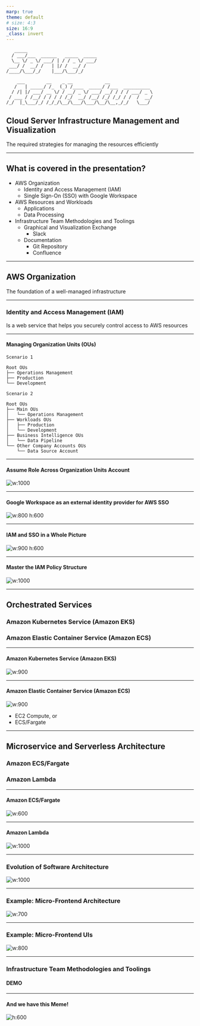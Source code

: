 ```yaml
---
marp: true
theme: default
# size: 4:3
size: 16:9
_class: invert
---
```


```code
   _____                          
  / ___/___  ______   _____  _____
  \__ \/ _ \/ ___/ | / / _ \/ ___/
 ___/ /  __/ /   | |/ /  __/ /    
/____/\___/_/    |___/\___/_/     
                                  
    ___        __    _ __            __                
   /   | _____/ /_  (_) /____  _____/ /___  __________ 
  / /| |/ ___/ __ \/ / __/ _ \/ ___/ __/ / / / ___/ _ \
 / ___ / /__/ / / / / /_/  __/ /__/ /_/ /_/ / /  /  __/
/_/  |_\___/_/ /_/_/\__/\___/\___/\__/\__,_/_/   \___/ 
```

## Cloud Server Infrastructure Management and Visualization <!--fit-->

The required strategies for managing the resources efficiently

---

## What is covered in the presentation?

* AWS Organization
    * Identity and Access Management (IAM)
    * Single Sign-On (SSO) with Google Workspace
* AWS Resources and Workloads
    * Applications
    * Data Processing
* Infrastructure Team Methodologies and Toolings
    * Graphical and Visualization Exchange
        * Slack
    * Documentation
        * Git Repository
        * Confluence
---

## AWS Organization

The foundation of a well-managed infrastructure


---

### Identity and Access Management (IAM)

Is a web service that helps you securely control access to AWS resources

---

#### Managing Organization Units (OUs)

`Scenario 1`
```code
Root OUs
├── Operations Management
├── Production
└── Development
```

`Scenario 2`
```code
Root OUs
├── Main OUs
│   └── Operations Management
├── Workloads OUs
│   ├── Production
│   └── Development
├── Business Intelligence OUs
│   └── Data Pipeline
└── Other Company Accounts OUs
    └── Data Source Account
```

---

#### Assume Role Across Organization Units Account

![w:1000](diagrams/aws_assume_role.jpg)


---

#### Google Workspace as an external identity provider for AWS SSO

![w:800 h:600](diagrams/G-Suite-AWS-SSO-Figure-1.png)

---

#### IAM and SSO in a Whole Picture

![w:900 h:600](diagrams/aws_org_iam_and_sso.jpeg)

---

#### Master the IAM Policy Structure

![w:1000](diagrams/iam-policy-structure.png)


---

## Orchestrated Services

### Amazon Kubernetes Service (Amazon EKS)
### Amazon Elastic Container Service (Amazon ECS)

---

#### Amazon Kubernetes Service (Amazon EKS)
![w:900](diagrams/provisioningamazoneksclusters-diagram1.png)


---

#### Amazon Elastic Container Service (Amazon ECS)

![w:900](diagrams/aws-ecs.png)
* EC2 Compute, or
* ECS/Fargate

---

## Microservice and Serverless Architecture

### Amazon ECS/Fargate
### Amazon Lambda

---

#### Amazon ECS/Fargate

![w:600](diagrams/ecs-fargate.png)

---

#### Amazon Lambda

![w:1000](diagrams/lambda-functions.png)

---

### Evolution of Software Architecture

![w:1000](diagrams/evolution-of-software-architecture.png)

---

### Example: Micro-Frontend Architecture

![w:700](diagrams/Microservices-backend-with-the-micro-frontends.jpeg)

---

### Example: Micro-Frontend UIs

![w:800](diagrams/micro-front-end-ui.png)


---

### Infrastructure Team Methodologies and Toolings

#### DEMO

---

#### And we have this Meme!

![h:600](diagrams/docu-meme.jpg)
